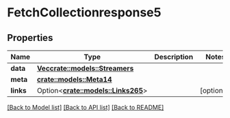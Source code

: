 # FetchCollectionresponse5

## Properties

Name | Type | Description | Notes
------------ | ------------- | ------------- | -------------
**data** | [**Vec<crate::models::Streamers>**](streamers.md) |  | 
**meta** | [**crate::models::Meta14**](meta14.md) |  | 
**links** | Option<[**crate::models::Links265**](links265.md)> |  | [optional]

[[Back to Model list]](../README.md#documentation-for-models) [[Back to API list]](../README.md#documentation-for-api-endpoints) [[Back to README]](../README.md)


